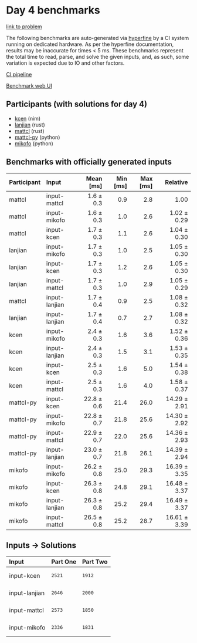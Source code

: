 # Day 4 benchmarks

[link to problem](https://adventofcode.com/2024/day/4)

The following benchmarks are auto-generated via
[hyperfine](https://github.com/sharkdp/hyperfine) by a CI system running on
dedicated hardware. As per the hyperfine documentation, results may be
inaccurate for times < 5 ms. These benchmarks represent the total time to read,
parse, and solve the given inputs, and, as such, some variation is expected due
to IO and other factors.

[CI pipeline](http://ci.papercode.net:8080/teams/main/pipelines/aoc2024)

[Benchmark web UI](https://aoc.ancalagon.black)


## Participants (with solutions for day 4)

- [kcen](https://github.com/kcen/aoc2024) (nim)
- [lanjian](https://github.com/lanjian/aoc-2024) (rust)
- [mattcl](https://github.com/mattcl/aoc2024) (rust)
- [mattcl-py](https://github.com/mattcl/aoc2024-py) (python)
- [mikofo](https://github.com/mikofo/aoc2024) (python)


## Benchmarks with officially generated inputs

| Participant | Input | Mean [ms] | Min [ms] | Max [ms] | Relative |
|:---|:---|---:|---:|---:|---:|
| mattcl | input-mattcl | 1.6 ± 0.3 | 0.9 | 2.8 | 1.00 |
| mattcl | input-mikofo | 1.6 ± 0.3 | 1.0 | 2.6 | 1.02 ± 0.29 |
| mattcl | input-kcen | 1.7 ± 0.3 | 1.1 | 2.6 | 1.04 ± 0.30 |
| lanjian | input-mikofo | 1.7 ± 0.3 | 1.0 | 2.5 | 1.05 ± 0.30 |
| lanjian | input-kcen | 1.7 ± 0.3 | 1.2 | 2.6 | 1.05 ± 0.30 |
| lanjian | input-mattcl | 1.7 ± 0.3 | 1.0 | 2.9 | 1.05 ± 0.29 |
| mattcl | input-lanjian | 1.7 ± 0.4 | 0.9 | 2.5 | 1.08 ± 0.32 |
| lanjian | input-lanjian | 1.7 ± 0.4 | 0.7 | 2.7 | 1.08 ± 0.32 |
| kcen | input-mikofo | 2.4 ± 0.3 | 1.6 | 3.6 | 1.52 ± 0.36 |
| kcen | input-lanjian | 2.4 ± 0.3 | 1.5 | 3.1 | 1.53 ± 0.35 |
| kcen | input-kcen | 2.5 ± 0.3 | 1.6 | 5.0 | 1.54 ± 0.38 |
| kcen | input-mattcl | 2.5 ± 0.3 | 1.6 | 4.0 | 1.58 ± 0.37 |
| mattcl-py | input-kcen | 22.8 ± 0.6 | 21.4 | 26.0 | 14.29 ± 2.91 |
| mattcl-py | input-mikofo | 22.8 ± 0.7 | 21.8 | 25.6 | 14.30 ± 2.92 |
| mattcl-py | input-mattcl | 22.9 ± 0.7 | 22.0 | 25.6 | 14.36 ± 2.93 |
| mattcl-py | input-lanjian | 23.0 ± 0.7 | 21.8 | 26.1 | 14.39 ± 2.94 |
| mikofo | input-mikofo | 26.2 ± 0.8 | 25.0 | 29.3 | 16.39 ± 3.35 |
| mikofo | input-kcen | 26.3 ± 0.8 | 24.8 | 29.1 | 16.48 ± 3.37 |
| mikofo | input-lanjian | 26.3 ± 0.8 | 25.2 | 29.4 | 16.49 ± 3.37 |
| mikofo | input-mattcl | 26.5 ± 0.8 | 25.2 | 28.7 | 16.61 ± 3.39 |


## Inputs -> Solutions

| Input | Part One | Part Two |
|:---|:---|:---|
|input-kcen|<pre>2521</pre>|<pre>1912</pre>|
|input-lanjian|<pre>2646</pre>|<pre>2000</pre>|
|input-mattcl|<pre>2573</pre>|<pre>1850</pre>|
|input-mikofo|<pre>2336</pre>|<pre>1831</pre>|